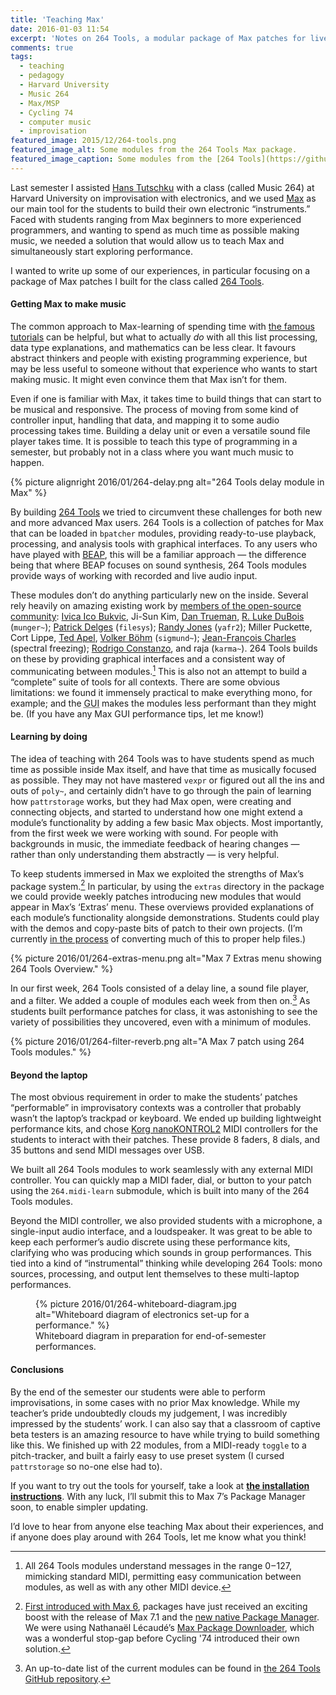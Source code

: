 ```yaml
---
title: 'Teaching Max'
date: 2016-01-03 11:54
excerpt: 'Notes on 264 Tools, a modular package of Max patches for live performance, and using them to teach Max/MSP.'
comments: true
tags:
  - teaching
  - pedagogy
  - Harvard University
  - Music 264
  - Max/MSP
  - Cycling 74
  - computer music
  - improvisation
featured_image: 2015/12/264-tools.png
featured_image_alt: Some modules from the 264 Tools Max package.
featured_image_caption: Some modules from the [264 Tools](https://github.com/mus264/264-tools) Max package.
---
```

Last semester I assisted [Hans Tutschku](http://www.tutschku.com/) with a class (called Music 264) at Harvard University on improvisation with electronics, and we used [Max](https://cycling74.com/max/) as our main tool for the students to build their own electronic “instruments.” Faced with students ranging from Max beginners to more experienced programmers, and wanting to spend as much time as possible making music, we needed a solution that would allow us to teach Max and simultaneously start exploring performance.

I wanted to write up some of our experiences, in particular focusing on a package of Max patches I built for the class called [264 Tools](https://github.com/mus264/264-tools).

#### Getting Max to make music

The common approach to Max-learning of spending time with [the famous tutorials](https://docs.cycling74.com/max7/tutorials/00_maxindex) can be helpful, but what to actually _do_ with all this list processing, data type explanations, and mathematics can be less clear. It favours abstract thinkers and people with existing programming experience, but may be less useful to someone without that experience who wants to start making music. It might even convince them that Max isn’t for them.

Even if one is familiar with Max, it takes time to build things that can start to be musical and responsive. The process of moving from some kind of controller input, handling that data, and mapping it to some audio processing takes time. Building a delay unit or even a versatile sound file player takes time. It is possible to teach this type of programming in a semester, but probably not in a class where you want much music to happen.

{% picture alignright 2016/01/264-delay.png alt="264 Tools delay module in Max" %}

By building [264 Tools](https://github.com/mus264/264-tools) we tried to circumvent these challenges for both new and more advanced Max users. 264 Tools is a collection of patches for Max that can be loaded in `bpatcher` modules, providing ready-to-use playback, processing, and analysis tools with graphical interfaces. To any users who have played with [BEAP](https://cycling74.com/2015/09/15/a-few-minutes-with-beap-tutorial-series/ "A Few Minutes With BEAP, Part 1 — Cycling '74"), this will be a familiar approach — the difference being that where BEAP focuses on sound synthesis, 264 Tools modules provide ways of working with recorded and live audio input.

These modules don’t do anything particularly new on the inside. Several rely heavily on amazing existing work by [members of the open-source community](https://github.com/mus264/264-tools#acknowledgments): [Ivica Ico Bukvic](http://ico.bukvic.net/), Ji-Sun Kim, [Dan Trueman](http://www.manyarrowsmusic.com/), [R. Luke DuBois](http://lukedubois.com/) (`munger~`); [Patrick Delges](http://www.crfmw.be/max/) (`filesys`); [Randy Jones](http://madronalabs.com/) (`yafr2`); Miller Puckette, Cort Lippe, [Ted Apel](http://vud.org/), [Volker Böhm](http://vboehm.net/) (`sigmund~`); [Jean-François Charles](http://www.jeanfrancoischarles.com/) (spectral freezing); [Rodrigo Constanzo](http://www.rodrigoconstanzo.com/karma), and raja (`karma~`). 264 Tools builds on these by providing graphical interfaces and a consistent way of communicating between modules.[^1]  This is also not an attempt to build a “complete” suite of tools for all contexts. There are some obvious limitations: we found it immensely practical to make everything mono, for example; and the <abbr title="Graphical User Interface">GUI</abbr> makes the modules less performant than they might be. (If you have any Max GUI performance tips, let me know!)

  [^1]: All 264 Tools modules understand messages in the range 0&#8202;–&#8202;127, mimicking standard MIDI, permitting easy communication between modules, as well as with any other MIDI device.

#### Learning by doing

The idea of teaching with 264 Tools was to have students spend as much time as possible inside Max itself, and have that time as musically focused as possible. They may not have mastered `vexpr` or figured out all the ins and outs of `poly~`, and certainly didn’t have to go through the pain of learning how `pattrstorage` works, but they had Max open, were creating and connecting objects, and started to understand how one might extend a module’s functionality by adding a few basic Max objects. Most importantly, from the first week we were working with sound. For people with backgrounds in music, the immediate feedback of hearing changes — rather than only understanding them abstractly — is very helpful.

To keep students immersed in Max we exploited the strengths of Max’s package system.[^2] In particular, by using the `extras` directory in the package we could provide weekly patches introducing new modules that would appear in Max’s ‘Extras’ menu. These overviews provided explanations of each module’s functionality alongside demonstrations. Students could play with the demos and copy-paste bits of patch to their own projects. (I’m currently [in the process](https://github.com/mus264/264-tools/issues/4) of converting much of this to proper help files.)

{% picture 2016/01/264-extras-menu.png alt="Max 7 Extras menu showing 264 Tools Overview." %}

  [^2]: [First introduced with Max 6](https://cycling74.com/2013/03/11/max-6-feature-packages/), packages have just received an exciting boost with the release of Max 7.1 and the [new native Package Manager](https://cycling74.com/2015/12/14/introducing-the-max-package-manager/). We were using Nathanaël Lécaudé’s [Max Package Downloader](https://github.com/natcl/max_package_downloader), which was a wonderful stop-gap before Cycling '74 introduced their own solution.

In our first week, 264 Tools consisted of a delay line, a sound file player, and a filter. We added a couple of modules each week from then on.[^3] As students built performance patches for class, it was astonishing to see the variety of possibilities they uncovered, even with a minimum of modules.

  [^3]: An up-to-date list of the current modules can be found in [the 264 Tools GitHub repository](https://github.com/mus264/264-tools#current-functionality).

{% picture 2016/01/264-filter-reverb.png alt="A Max 7 patch using 264 Tools modules." %}

#### Beyond the laptop

The most obvious requirement in order to make the students’ patches “performable” in improvisatory contexts was a controller that probably wasn’t the laptop’s trackpad or keyboard. We ended up building lightweight performance kits, and chose [Korg nanoKONTROL2](http://www.korg.com/us/products/controllers/nanokontrol2/) MIDI controllers for the students to interact with their patches. These provide 8 faders, 8 dials, and 35 buttons and send MIDI messages over USB.

We built all 264 Tools modules to work seamlessly with any external MIDI controller. You can quickly map a MIDI fader, dial, or button to your patch using the `264.midi-learn` submodule, which is built into many of the 264 Tools modules.

Beyond the MIDI controller, we also provided students with a microphone, a single-input audio interface, and a loudspeaker. It was great to be able to keep each performer’s audio discrete using these performance kits, clarifying who was producing which sounds in group performances. This tied into a kind of “instrumental” thinking while developing 264 Tools: mono sources, processing, and output lent themselves to these multi-laptop performances.

<figure markdown="1">
{% picture 2016/01/264-whiteboard-diagram.jpg alt="Whiteboard diagram of electronics set-up for a performance." %}
<figcaption>Whiteboard diagram in preparation for end-of-semester performances.</figcaption>
</figure>

#### Conclusions

By the end of the semester our students were able to perform improvisations, in some cases with no prior Max knowledge. While my teacher’s pride undoubtedly clouds my judgement, I was incredibly impressed by the students’ work. I can also say that a classroom of captive beta testers is an amazing resource to have while trying to build something like this. We finished up with 22 modules, from a MIDI-ready `toggle` to a pitch-tracker, and built a fairly easy to use preset system (I cursed `pattrstorage` so no-one else had to).

If you want to try out the tools for yourself, take a look at [__the installation instructions__](https://github.com/mus264/264-tools#installation). With any luck, I’ll submit this to Max 7’s Package Manager soon, to enable simpler updating.

I’d love to hear from anyone else teaching Max about their experiences, and if anyone does play around with 264 Tools, let me know what you think!
